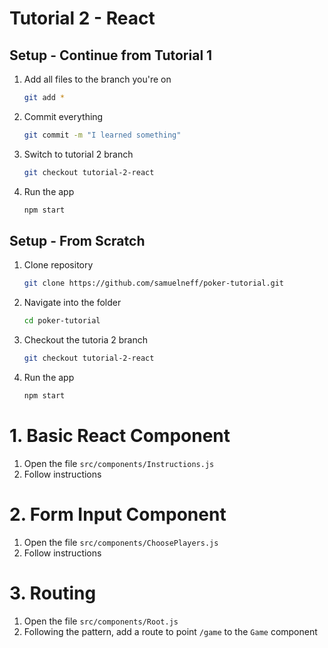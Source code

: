 # Tutorial 2 - React

## Setup - Continue from Tutorial 1

1. Add all files to the branch you're on
    ```bash
    git add *
    ```
2. Commit everything
    ```bash
    git commit -m "I learned something"
    ```
3. Switch to tutorial 2 branch
    ```bash
    git checkout tutorial-2-react
    ```
4. Run the app
    ```bash
    npm start
    ```    

## Setup - From Scratch

1. Clone repository
    ```bash
    git clone https://github.com/samuelneff/poker-tutorial.git
    ```
2. Navigate into the folder
    ```bash
    cd poker-tutorial
    ```
3. Checkout the tutoria 2 branch
    ```bash
    git checkout tutorial-2-react
    ```
4. Run the app
    ```bash
    npm start
    ```    

# 1. Basic React Component

1. Open the file `src/components/Instructions.js`
2. Follow instructions
 
# 2. Form Input Component

1. Open the file `src/components/ChoosePlayers.js`
2. Follow instructions 

# 3. Routing

1. Open the file `src/components/Root.js`
2. Following the pattern, add a route to point `/game` to the `Game` component
     

